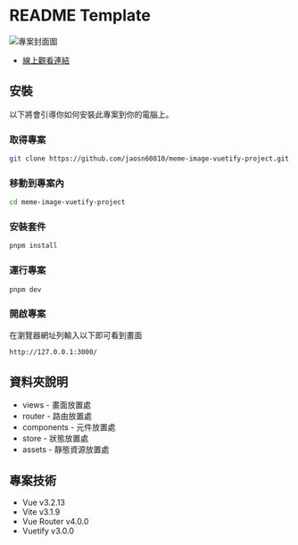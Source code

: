 # README Template

![專案封面圖](https://user-images.githubusercontent.com/26405746/212473298-9d7f6652-d297-4840-89ea-cac2d5e7b9bb.png)

- [線上觀看連結](https://tangerine-monstera-7b5552.netlify.app/)

## 安裝

以下將會引導你如何安裝此專案到你的電腦上。

### 取得專案

```bash
git clone https://github.com/jaosn60810/meme-image-vuetify-project.git
```

### 移動到專案內

```bash
cd meme-image-vuetify-project
```

### 安裝套件

```bash
pnpm install
```

### 運行專案

```bash
pnpm dev
```

### 開啟專案

在瀏覽器網址列輸入以下即可看到畫面

```bash
http://127.0.0.1:3000/
```

## 資料夾說明

- views - 畫面放置處
- router - 路由放置處
- components - 元件放置處
- store - 狀態放置處
- assets - 靜態資源放置處

## 專案技術

- Vue v3.2.13
- Vite v3.1.9
- Vue Router v4.0.0
- Vuetify v3.0.0
